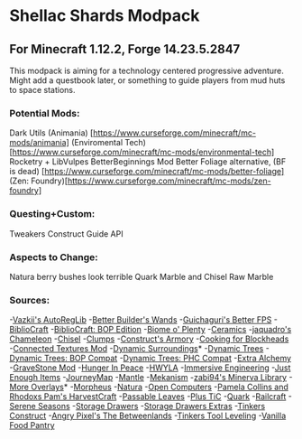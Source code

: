 # Shellac Shards Modpack
## For Minecraft 1.12.2, Forge 14.23.5.2847
This modpack is aiming for a technology centered progressive adventure. Might add a questbook later, or something to guide players from mud huts to space stations.


### Potential Mods:
Dark Utils
(Animania) [https://www.curseforge.com/minecraft/mc-mods/animania]
(Enviromental Tech) [https://www.curseforge.com/minecraft/mc-mods/environmental-tech]
Rocketry + LibVulpes
BetterBeginnings Mod
Better Foliage alternative, (BF is dead) [https://www.curseforge.com/minecraft/mc-mods/better-foliage]
(Zen: Foundry)[https://www.curseforge.com/minecraft/mc-mods/zen-foundry]


### Questing+Custom:
Tweakers Construct
Guide API



### Aspects to Change:
Natura berry bushes look terrible
Quark Marble and Chisel Raw Marble


### Sources:
-[Vazkii's AutoRegLib](https://www.curseforge.com/minecraft/mc-mods/autoreglib)
-[Better Builder's Wands](https://www.curseforge.com/minecraft/mc-mods/better-builders-wands)
-[Guichaguri's Better FPS](https://www.curseforge.com/minecraft/mc-mods/betterfps)
-[BiblioCraft](https://www.curseforge.com/minecraft/mc-mods/bibliocraft)
-[BiblioCraft: BOP Edition](https://www.curseforge.com/minecraft/mc-mods/bibliocraft-bibliowoods-biomes-oplenty-edition)
-[Biome o' Plenty](https://www.curseforge.com/minecraft/mc-mods/biomes-o-plenty)
-[Ceramics](https://www.curseforge.com/minecraft/mc-mods/ceramics)
-[jaquadro's Chameleon](https://www.curseforge.com/minecraft/mc-mods/chameleon)
-[Chisel](https://www.curseforge.com/minecraft/mc-mods/chisel)
-[Clumps](https://www.curseforge.com/minecraft/mc-mods/clumps)
-[Construct's Armory](https://www.curseforge.com/minecraft/mc-mods/constructs-armory)
-[Cooking for Blockheads](https://www.curseforge.com/minecraft/mc-mods/cooking-for-blockheads)
-[Connected Textures Mod](https://www.curseforge.com/minecraft/mc-mods/ctm)
-[Dynamic Surroundings](https://www.curseforge.com/minecraft/mc-mods/dynamic-surroundings)*
-[Dynamic Trees](https://www.curseforge.com/minecraft/mc-mods/dynamictrees)
-[Dynamic Trees: BOP Compat](https://www.curseforge.com/minecraft/mc-mods/dtbop)
-[Dynamic Trees: PHC Compat](https://www.curseforge.com/minecraft/mc-mods/dtphc)
-[Extra Alchemy](https://www.curseforge.com/minecraft/mc-mods/extra-alchemy)
-[GraveStone Mod](https://www.curseforge.com/minecraft/mc-mods/gravestone-mod)
-[Hunger In Peace](https://www.curseforge.com/minecraft/mc-mods/hunger-in-peace)
-[HWYLA](https://www.curseforge.com/minecraft/mc-mods/hwyla)
-[Immersive Engineering](https://www.curseforge.com/minecraft/mc-mods/immersive-engineering)
-[Just Enough Items](https://www.curseforge.com/minecraft/mc-mods/jei)
-[JourneyMap](https://www.curseforge.com/minecraft/mc-mods/journeymap)
-[Mantle](https://www.curseforge.com/minecraft/mc-mods/mantle)
-[Mekanism](https://www.curseforge.com/minecraft/mc-mods/mekanism)
-[zabi94's Minerva Library](https://www.curseforge.com/minecraft/mc-mods/minerva-library)
-[More Overlays](https://www.curseforge.com/minecraft/mc-mods/more-overlays)*
-[Morpheus](https://www.curseforge.com/minecraft/mc-mods/morpheus)
-[Natura](https://www.curseforge.com/minecraft/mc-mods/natura)
-[Open Computers](https://www.curseforge.com/minecraft/mc-mods/opencomputers)
-[Pamela Collins and Rhodoxs Pam's HarvestCraft](https://www.curseforge.com/minecraft/mc-mods/pams-harvestcraft)
-[Passable Leaves](https://www.curseforge.com/minecraft/mc-mods/passable-leaves)
-[Plus TiC](https://www.curseforge.com/minecraft/mc-mods/plustic)
-[Quark](https://www.curseforge.com/minecraft/mc-mods/quark)
-[Railcraft](https://www.curseforge.com/minecraft/mc-mods/railcraft)
-[Serene Seasons](https://www.curseforge.com/minecraft/mc-mods/serene-seasons)
-[Storage Drawers](https://www.curseforge.com/minecraft/mc-mods/storage-drawers)
-[Storage Drawers Extras](https://www.curseforge.com/minecraft/mc-mods/storage-drawers-extras)
-[Tinkers Construct](https://www.curseforge.com/minecraft/mc-mods/tinkers-construct)
-[Angry Pixel's The Betweenlands](https://www.curseforge.com/minecraft/mc-mods/angry-pixel-the-betweenlands-mod)
-[Tinkers Tool Leveling](https://www.curseforge.com/minecraft/mc-mods/tinkers-tool-leveling)
-[Vanilla Food Pantry](https://www.curseforge.com/minecraft/mc-mods/vanillafoodpantry-mod)



